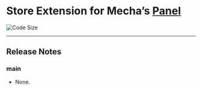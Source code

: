 Store Extension for Mecha&rsquo;s [Panel](https://github.com/mecha-cms/x.panel)
===============================================================================

![Code Size](https://img.shields.io/github/languages/code-size/mecha-cms/x.panel.store?color=%23444&style=for-the-badge)

---

Release Notes
-------------

### main

 - None.
